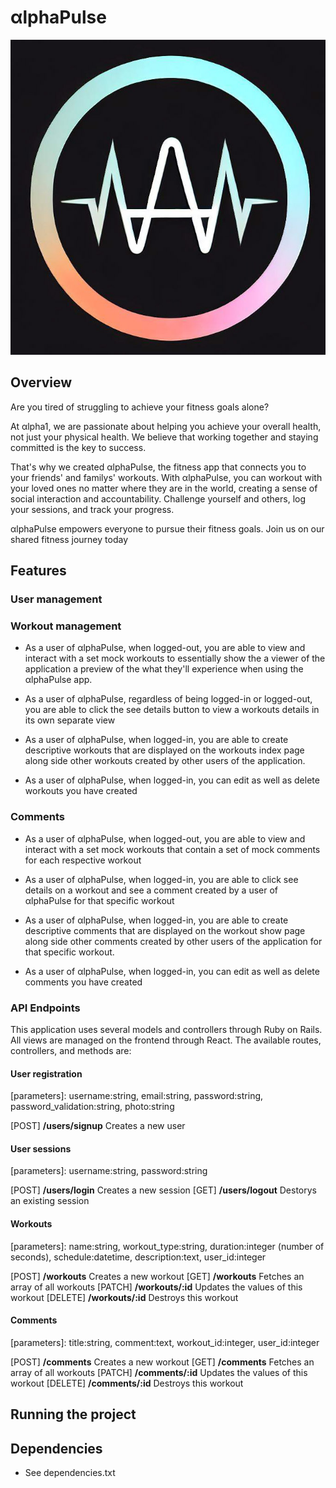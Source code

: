 # αlphaPulse
![αlphaPulse Logo](/public/favicon.ico)

## Overview
Are you tired of struggling to achieve your fitness goals alone?

At αlpha1, we are passionate about helping you achieve your overall health, not just your physical health. We believe that working together and staying committed is the key to success.

That's why we created αlphaPulse, the fitness app that connects you to your friends' and familys' workouts. With αlphaPulse, you can workout with your loved ones no matter where they are in the world, creating a sense of social interaction and accountability. Challenge yourself and others, log your sessions, and track your progress.

αlphaPulse empowers everyone to pursue their fitness goals. Join us on our shared fitness journey today

## Features

### User management

### Workout management
* As a user  of αlphaPulse, when logged-out, you are able to view and interact with a set mock workouts to essentially show the a viewer of the application a preview of the what they'll experience when using the αlphaPulse app.

* As a user of αlphaPulse, regardless of being logged-in or logged-out, you are able to click the see details button to view a workouts details in its own separate view

* As a user of αlphaPulse, when logged-in, you are able to create descriptive workouts that are displayed on the workouts index page along side other workouts created by other users of the application.

* As a user of αlphaPulse, when logged-in, you can edit as well as delete workouts you have created 

### Comments
* As a user  of αlphaPulse, when logged-out, you are able to view and interact with a set mock workouts that contain a set of mock comments for each respective workout

* As a user of αlphaPulse, when logged-in, you are able to click see details on a workout and see a comment created by a user of αlphaPulse for that specific workout

* As a user of αlphaPulse, when logged-in, you are able to create descriptive comments that are displayed on the workout show page along side other comments created by other users of the application for that specific workout.

* As a user of αlphaPulse, when logged-in, you can edit as well as delete comments you have created 

### API Endpoints
This application uses several models and controllers through Ruby on Rails. All views are managed on the frontend through React. The available routes, controllers, and methods are:

#### User registration
[parameters]: username:string, email:string, password:string, password_validation:string, photo:string

[POST] **/users/signup** Creates a new user

#### User sessions
[parameters]: username:string, password:string

[POST] **/users/login** Creates a new session
[GET] **/users/logout** Destorys an existing session

#### Workouts
[parameters]: name:string, workout_type:string, duration:integer (number of seconds), schedule:datetime, description:text, user_id:integer

[POST] **/workouts** Creates a new workout
[GET] **/workouts** Fetches an array of all workouts
[PATCH] **/workouts/:id** Updates the values of this workout
[DELETE] **/workouts/:id** Destroys this workout

#### Comments
[parameters]: title:string, comment:text, workout_id:integer, user_id:integer

[POST] **/comments** Creates a new workout
[GET] **/comments** Fetches an array of all workouts
[PATCH] **/comments/:id** Updates the values of this workout
[DELETE] **/comments/:id** Destroys this workout

## Running the project

## Dependencies
* See dependencies.txt
